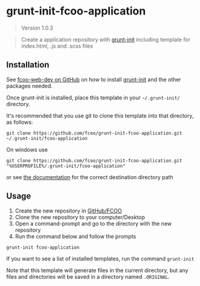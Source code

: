 # grunt-init-fcoo-application
>Version 1.0.3

>Create a application repository with [grunt-init] including template for index.html, .js and .scss files

[grunt-init]: http://gruntjs.com/project-scaffolding
[fcoo-web-dev]: https://github.com/FCOO/fcoo-web-dev

## Installation
See [fcoo-web-dev on GitHub][fcoo-web-dev] on how to install [grunt-init] and the other packages needed.

Once grunt-init is installed, place this template in your `~/.grunt-init/` directory. 

It's recommended that you use git to clone this template into that directory, as follows:

```
git clone https://github.com/fcoo/grunt-init-fcoo-application.git ~/.grunt-init/fcoo-application
```

On windows use
```
git clone https://github.com/fcoo/grunt-init-fcoo-application.git "%USERPROFILE%/.grunt-init/fcoo-application"
```
or see [the documentation][grunt-init] for the correct destination directory path

## Usage

1.	Create the new repository in [GitHub/FCOO](https://github.com/FCOO)
2.	Clone the new repository to your computer/Desktop 
3.	Open a command-prompt and go to the directory with the new repository
4.	Run the command below and follow the prompts

```
grunt-init fcoo-application
```

If you want to see a list of installed templates, run the command `grunt-init`

Note that this template will generate files in the current directory, but any files and directories will be saved in a directory named `.ORIGINAL`.
 
